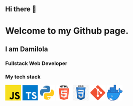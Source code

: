 ## Hi there 👋

# Welcome to my Github page.
## I am Damilola
### Fullstack Web Developer




### My tech stack

<img src="/img/js.png" alt="js" width="50" height="50"/> <img src="/img/typescript.png" alt="typescript" width="50" height="50"/> <img src="/img/python.png" alt="python" width="50" height="50"/> <img src="/img/html.png" alt="html" width="50" height="50"/> <img src="/img/css.png" alt="css" width="50" height="50"/> <img src="/img/git.png" alt="git" width="50" height="50"/> <img src="/img/docker.png" alt="docker" width="50" height="50"/>

<!--
**john9384/john9384** is a ✨ _special_ ✨ repository because its `README.md` (this file) appears on your GitHub profile.

Here are some ideas to get you started:

- 🔭 I’m currently working on ...
- 🌱 I’m currently learning ...
- 👯 I’m looking to collaborate on ...
- 🤔 I’m looking for help with ...
- 💬 Ask me about ...
- 📫 How to reach me: ...
- 😄 Pronouns: ...
- ⚡ Fun fact: ...
-->
